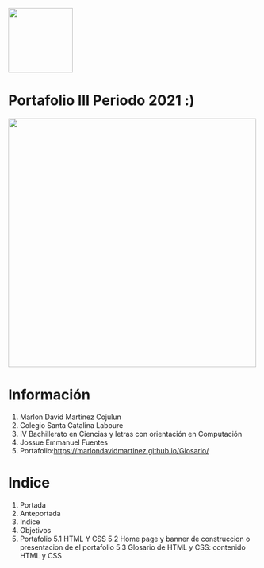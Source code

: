 
<img width="130px" 
 src="https://encrypted-tbn0.gstatic.com/images?q=tbn:ANd9GcTgthFV8LMZfQBehft87qqGFEVkRzptcNfrE5AqL5BgvqPN_Os3sjtThjxvm4mphC7w28Q&usqp=CAU">

# Portafolio III Periodo 2021 :)

<img width="500px" src="https://images.unsplash.com/photo-1563019589-7e7db5152430?ixlib=rb-1.2.1&ixid=MnwxMjA3fDB8MHxwaG90by1wYWdlfHx8fGVufDB8fHx8&auto=format&fit=crop&w=1050&q=80">

# Información
1. Marlon David Martinez Cojulun
2. Colegio Santa Catalina Laboure
3. IV Bachillerato en Ciencias y letras con orientación en Computación
4. Jossue Emmanuel Fuentes
5. Portafolio:https://marlondavidmartinez.github.io/Glosario/

# Indice
1. Portada
2. Anteportada
3. Indice
4. Objetivos
5. Portafolio
5.1 HTML Y CSS
5.2 Home page y banner de construccion o presentacion de el portafolio
5.3 Glosario de HTML y CSS: contenido HTML y CSS
